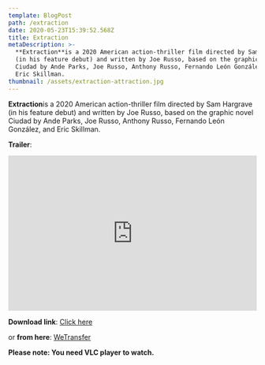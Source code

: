 ```yaml
---
template: BlogPost
path: /extraction
date: 2020-05-23T15:39:52.568Z
title: Extraction
metaDescription: >-
  **Extraction**is a 2020 American action-thriller film directed by Sam Hargrave
  (in his feature debut) and written by Joe Russo, based on the graphic novel
  Ciudad by Ande Parks, Joe Russo, Anthony Russo, Fernando León González, and
  Eric Skillman.
thumbnail: /assets/extraction-attraction.jpg
---
```

**Extraction**is a 2020 American action-thriller film directed by Sam Hargrave (in his feature debut) and written by Joe Russo, based on the graphic novel Ciudad by Ande Parks, Joe Russo, Anthony Russo, Fernando León González, and Eric Skillman.

**Trailer**: 

<iframe width="100%" height="315" src="https://www.youtube.com/embed/L6P3nI6VnlY" frameborder="0" allow="accelerometer; autoplay; encrypted-media; gyroscope; picture-in-picture" allowfullscreen></iframe>

**Download link**: [Click here](http://srv5.cinehub24.com/04/245310-137169-EXTRACTION-(2020)-1080p-NF-WEB-DL--Multi-Org-(DD+5.1---192Kbps)---1.7GB---ESub.mkv)

or **from here**: [WeTransfer](https://we.tl/t-p8Rus1bvV8)

**Please note: You need VLC player to watch.**
